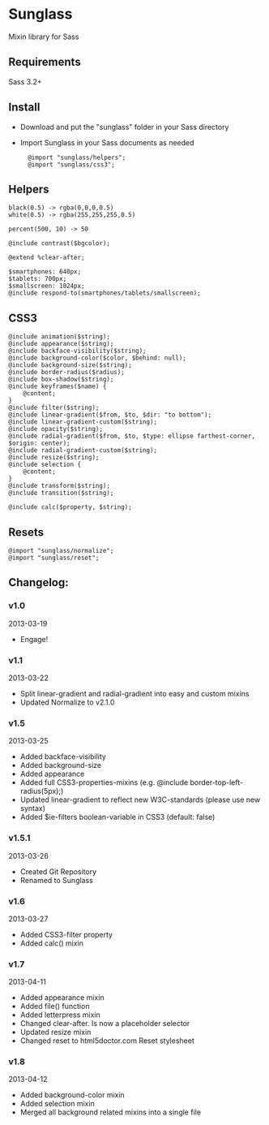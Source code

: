 # Sunglass

Mixin library for Sass

## Requirements
Sass 3.2+

## Install
* Download and put the "sunglass" folder in your Sass directory
* Import Sunglass in your Sass documents as needed

        @import "sunglass/helpers";
        @import "sunglass/css3";

## Helpers

    black(0.5) -> rgba(0,0,0,0.5)
    white(0.5) -> rgba(255,255,255,0.5)

    percent(500, 10) -> 50

    @include contrast($bgcolor);

    @extend %clear-after;

    $smartphones: 640px;
    $tablets: 700px;
    $smallscreen: 1024px;
    @include respond-to(smartphones/tablets/smallscreen);

## CSS3

    @include animation($string);
    @include appearance($string);
    @include backface-visibility($string);
    @include background-color($color, $behind: null);
    @include background-size($string);
    @include border-radius($radius);
    @include box-shadow($string);
    @include keyframes($name) {
        @content;
    }
    @include filter($string);
    @include linear-gradient($from, $to, $dir: "to bottom");
    @include linear-gradient-custom($string);
    @include opacity($string);
    @include radial-gradient($from, $to, $type: ellipse farthest-corner, $origin: center);
    @include radial-gradient-custom($string);
    @include resize($string);
    @include selection {
        @content;
    }
    @include transform($string);
    @include transition($string);

    @include calc($property, $string);

## Resets

    @import "sunglass/normalize";
    @import "sunglass/reset";

## Changelog:

### v1.0

2013-03-19

* Engage!

### v1.1

2013-03-22

* Split linear-gradient and radial-gradient into easy and custom mixins
* Updated Normalize to v2.1.0

### v1.5

2013-03-25

* Added backface-visibility
* Added background-size
* Added appearance
* Added full CSS3-properties-mixins (e.g. @include border-top-left-radius(5px);)
* Updated linear-gradient to reflect new W3C-standards (please use new syntax)
* Added $ie-filters boolean-variable in CSS3 (default: false)

### v1.5.1

2013-03-26

* Created Git Repository
* Renamed to Sunglass

### v1.6

2013-03-27

* Added CSS3-filter property
* Added calc() mixin

### v1.7

2013-04-11

* Added appearance mixin
* Added file() function
* Added letterpress mixin
* Changed clear-after. Is now a placeholder selector
* Updated resize mixin
* Changed reset to html5doctor.com Reset stylesheet

### v1.8

2013-04-12

* Added background-color mixin
* Added selection mixin
* Merged all background related mixins into a single file
